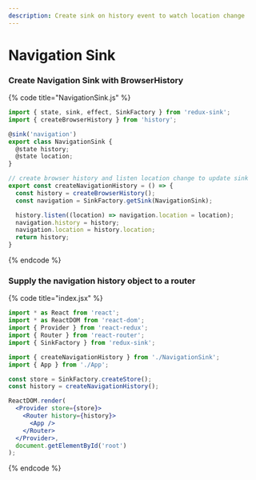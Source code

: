 ```yaml
---
description: Create sink on history event to watch location change
---
```


# Navigation Sink

### Create Navigation Sink with BrowserHistory

{% code title="NavigationSink.js" %}
```javascript
import { state, sink, effect, SinkFactory } from 'redux-sink';
import { createBrowserHistory } from 'history';

@sink('navigation')
export class NavigationSink {
  @state history;
  @state location;
}

// create browser history and listen location change to update sink
export const createNavigationHistory = () => {
  const history = createBrowserHistory();
  const navigation = SinkFactory.getSink(NavigationSink);

  history.listen((location) => navigation.location = location);
  navigation.history = history;
  navigation.location = history.location;
  return history;
}
```
{% endcode %}

### Supply the navigation history object to a router

{% code title="index.jsx" %}
```jsx
import * as React from 'react';
import * as ReactDOM from 'react-dom';
import { Provider } from 'react-redux';
import { Router } from 'react-router';
import { SinkFactory } from 'redux-sink';

import { createNavigationHistory } from './NavigationSink';
import { App } from './App';

const store = SinkFactory.createStore();
const history = createNavigationHistory();

ReactDOM.render(
  <Provider store={store}>
    <Router history={history}>
      <App />
    </Router>
  </Provider>,
  document.getElementById('root')
);
```
{% endcode %}

